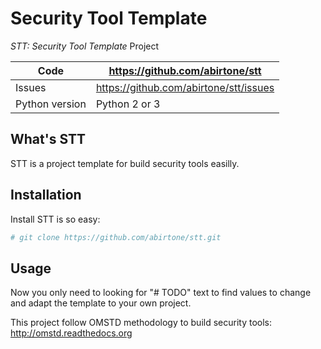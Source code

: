 Security Tool Template
======================


*STT: Security Tool Template* Project

Code | https://github.com/abirtone/stt
---- | ----------------------------------------------
Issues | https://github.com/abirtone/stt/issues
Python version | Python 2 or 3

What's STT
----------

STT is a project template for build security tools easilly. 


Installation
------------

Install STT is so easy:

```bash
# git clone https://github.com/abirtone/stt.git
```

Usage
-----

Now you only need to looking for "# TODO" text to find values to change and adapt the template to your own project.

This project follow OMSTD methodology to build security tools: http://omstd.readthedocs.org 
